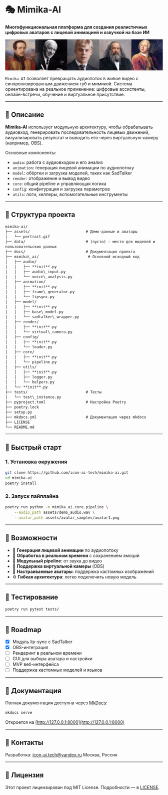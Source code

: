 # 🎭 Mimika-AI

**Многофункциональная платформа для создания реалистичных цифровых аватаров с лицевой анимацией и озвучкой на базе ИИ**

![Demo](assets/portrait.gif)

`Mimika-AI` позволяет превращать аудиопоток в живое видео с синхронизированным движением губ и мимикой. Система ориентирована на реальное применение: цифровые ассистенты, онлайн-встречи, обучение и виртуальное присутствие.

---

## 🧠 Описание

**Mimika-AI** использует модульную архитектуру, чтобы обрабатывать аудиовход, генерировать последовательность лицевых движений, визуализировать результат и выводить его через виртуальную камеру (например, OBS).

Основные компоненты:
- `audio`: работа с аудиовходом и его анализ
- `animation`: генерация лицевой анимации по аудиопотоку
- `model`: обёртки и загрузка моделей, таких как SadTalker
- `render`: отображение и вывод видео
- `core`: общий pipeline и управляющая логика
- `config`: конфигурация и загрузка параметров
- `utils`: логи, хелперы, вспомогательные инструменты

---

## 📁 Структура проекта

```
mimika-ai/
├── assets/                         # Демо-данные и аватары
│   └── portrait.gif
├── data/                           # (пусто) — место для моделей и пользовательских данных
├── docs/                           # Документация проекта
├── mimika\_ai/                      # Основной исходный код
│   ├── audio/
│   │   ├── **init**.py
│   │   ├── audio\_input.py
│   │   └── voice\_analysis.py
│   ├── animation/
│   │   ├── **init**.py
│   │   ├── frame\_generator.py
│   │   └── lipsync.py
│   ├── model/
│   │   ├── **init**.py
│   │   ├── base\_model.py
│   │   └── sadtalker\_wrapper.py
│   ├── render/
│   │   ├── **init**.py
│   │   └── virtual\_camera.py
│   ├── config/
│   │   ├── **init**.py
│   │   └── loader.py
│   ├── core/
│   │   ├── **init**.py
│   │   └── pipeline.py
│   ├── utils/
│   │   ├── **init**.py
│   │   ├── logger.py
│   │   └── helpers.py
│   └── **init**.py
├── tests/                          # Тесты
│   └── test\_instance.py
├── pyproject.toml                  # Настройка Poetry
├── poetry.lock
├── setup.py
├── mkdocs.yml                      # Документация через mkdocs
├── LICENSE
└── README.md

````

---

## 🚀 Быстрый старт

### 1. Установка окружения

```bash
git clone https://github.com/icon-ai-tech/mimika-ai.git
cd mimika-ai
poetry install
````

### 2. Запуск пайплайна

```bash
poetry run python -m mimika_ai.core.pipeline \
    --audio_path assets/demo_audio.wav \
    --avatar_path assets/avatar_samples/avatar1.png
```

---

## 🧩 Возможности

* 🎤 **Генерация лицевой анимации** по аудиопотоку
* 🔁 **Обработка в реальном времени** с сохранением эмоций
* 🧠 **Модульный pipeline**: от звука до видео
* 🎥 **Поддержка виртуальной камеры** (OBS)
* 🎨 **Настраиваемые аватары**: поддержка кастомных изображений
* ⚙️ **Гибкая архитектура**: легко подключить новую модель

---

## 🧪 Тестирование

```bash
poetry run pytest tests/
```

---

## 📅 Roadmap

* [x] Модуль lip-sync с SadTalker
* [x] OBS-интеграция
* [ ] Рендеринг в реальном времени
* [ ] GUI для выбора аватара и настройки
* [ ] MVP веб-интерфейса
* [ ] Поддержка кастомных моделей и языков

---

## 📘 Документация

Полная документация доступна через [MkDocs](https://www.mkdocs.org/):

```bash
mkdocs serve
```

Откроется на [http://127.0.0.1:8000](http://127.0.0.1:8000)

---

## 🤝 Контакты

Разработка: [icon-ai.tech@yandex.ru](mailto:icon-ai.tech@yandex.ru)
Москва, Россия

---

## 📄 Лицензия

Этот проект лицензирован под MIT License. Подробности — в [LICENSE](LICENSE).

